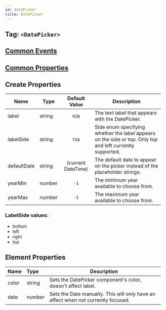 ```yaml
---
id: datePicker
title: DatePicker
---
```


## Tag: `<DatePicker>`

## [Common Events](../types/Events.md)

## [Common Properties](../types/Properties.md)

## Create Properties

| Name        | Type   |   Default Value    | Description                                                                                               |
| ----------- | ------ | :----------------: | --------------------------------------------------------------------------------------------------------- |
| label       | string |        n/a         | The text label that appears with the DatePicker.                                                          |
| labelSide   | string |       `top`        | Side enum specifying whether the label appears on the side or top. Only top and left currently supported. |
| defaultDate | string | (current DateTime) | The default date to appear on the picker instead of the placeholder strings.                              |
| yearMin     | number |        `-1`        | The minimum year available to choose from.                                                                |
| yearMax     | number |        `-1`        | The maximum year available to choose from.                                                                |

### LabelSide values:

- bottom
- left
- right
- top

## Element Properties

| Name  | Type   | Description                                                                       |
| :---- | :----- | --------------------------------------------------------------------------------- |
| color | string | Sets the DatePicker component's color, doesn't affect label.                      |
| date  | number | Sets the Date manually. This will only have an affect when not currently focused. |
